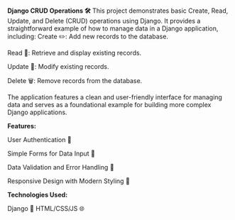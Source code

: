 **Django CRUD Operations 🛠️**
This project demonstrates basic Create, Read, Update, and Delete (CRUD) operations using Django. It provides a straightforward example of how to manage data in a Django application, including:
Create ✏️: Add new records to the database.

Read 📖: Retrieve and display existing records.

Update 🔄: Modify existing records.

Delete 🗑️: Remove records from the database.

The application features a clean and user-friendly interface for managing data and serves as a foundational example for building more complex Django applications.

**Features:**

User Authentication 🔐

Simple Forms for Data Input 📝

Data Validation and Error Handling 🚫

Responsive Design with Modern Styling 🎨

**Technologies Used:**

Django 🐍
HTML/CSS/JS 🌐



